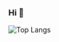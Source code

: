 ### Hi 👋

![Top Langs](https://github-readme-stats-ecru-tau.vercel.app/api/top-langs/?username=mapan1984&layout=compact)
